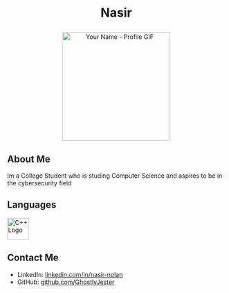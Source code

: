 # <p align="center">Nasir</p>
<p align="center">
  <img src="https://miro.medium.com/v2/resize:fit:640/format:webp/0*F4t8-xz-b98ZcvEH.gif" alt="Your Name - Profile GIF" width="250">
</p>

## About Me
Im a College Student who is studing Computer Science and aspires to be in the cybersecurity field


## Languages
<img src="https://raw.githubusercontent.com/isocpp/logos/master/cpp_logo.png" alt="C++ Logo" width="50">

## Contact Me
- LinkedIn: [linkedin.com/in/nasir-nolan](https://www.linkedin.com/in/nasir-nolan-905286264/)
- GitHub: [github.com/GhostlyJester](https://github.com/ghostlyjester)
